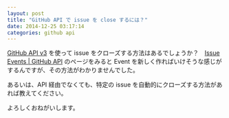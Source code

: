 ```yaml
---
layout: post
title: "GitHub API で issue を close するには？"
date: 2014-12-25 03:17:14
categories: github api
---
```

<p><a href="https://developer.github.com/v3/" rel="nofollow">GitHub API v3</a> を使って issue をクローズする方法はあるでしょうか？　<a href="https://developer.github.com/v3/issues/events/" rel="nofollow">Issue Events | GitHub API</a> のページをみると Event を新しく作ればいけそうな感じがするんですが、その方法がわかりませんでした。</p>

<p>あるいは、API 経由でなくても、特定の issue を自動的にクローズする方法があれば教えてください。</p>

<p>よろしくおねがいします。</p>
